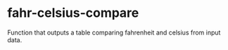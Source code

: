 # fahr-celsius-compare
Function that outputs a table comparing fahrenheit and celsius from input data.
